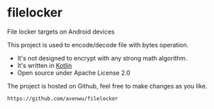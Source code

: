 # filelocker
File locker targets on Android devices

This project is used to encode/decode file with bytes operation.

* It's not designed to encrypt with any strong math algorithm.
* It's written in [Kotlin](http://www.kotlinlang.org/)
* Open source under Apache License 2.0

The project is hosted on Github, feel free to make changes as you like.

    https://github.com/avenwu/filelocker
        
